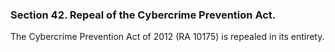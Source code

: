 ### Section 42. Repeal of the Cybercrime Prevention Act.

The Cybercrime Prevention Act of 2012 (RA 10175) is repealed in its entirety.
